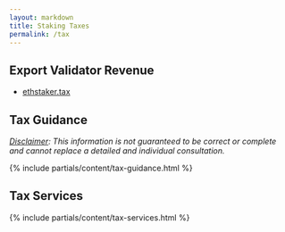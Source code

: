 ```yaml
---
layout: markdown
title: Staking Taxes
permalink: /tax
---
```



## Export Validator Revenue

- [ethstaker.tax](https://ethstaker.tax)


## Tax Guidance

*<u>Disclaimer</u>: This information is not guaranteed to be correct or complete and cannot replace a detailed and individual consultation.*

{% include partials/content/tax-guidance.html %}


## Tax Services

{% include partials/content/tax-services.html %}

